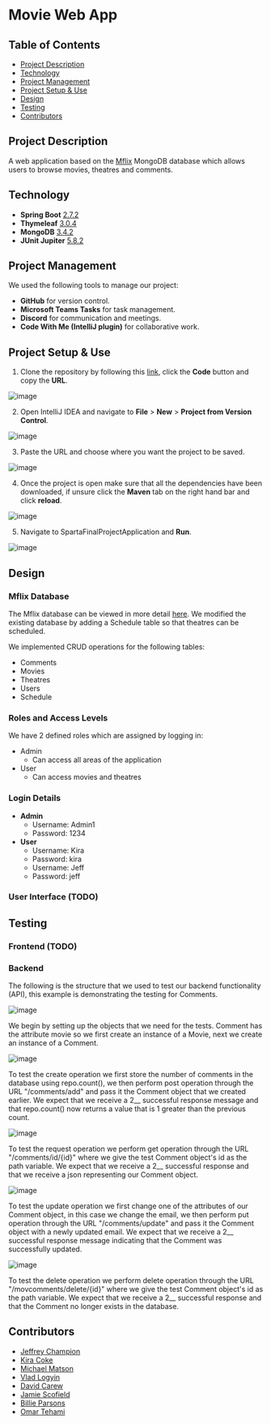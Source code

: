 # Movie Web App

## Table of Contents
* [Project Description](#project-description)
* [Technology](#technology)
* [Project Management](#project-management)
* [Project Setup & Use](#project-setup--use)
* [Design](#design)
* [Testing](#testing)
* [Contributors](#contributors)

## Project Description
A web application based on the [Mflix](https://www.mongodb.com/docs/atlas/sample-data/sample-mflix/) MongoDB database which allows users to browse movies, theatres and comments. 

## Technology
- __Spring Boot__ [2.7.2](https://spring.io/projects/spring-boot)
- __Thymeleaf__ [3.0.4](https://www.thymeleaf.org/)
- __MongoDB__ [3.4.2](https://www.mongodb.com/)
- __JUnit Jupiter__ [5.8.2](https://mvnrepository.com/artifact/org.junit.jupiter/junit-jupiter-api/5.8.2)

## Project Management
We used the following tools to manage our project:
- __GitHub__ for version control.
- __Microsoft Teams Tasks__ for task management.
- __Discord__ for communication and meetings.
- __Code With Me (IntelliJ plugin)__ for collaborative work.

## Project Setup & Use

1. Clone the repository by following this [link](https://github.com/vladlogyin/bookish-succotash), click the __Code__ button and copy the __URL__.

![image](/images/CloneRepo.JPG)

2. Open IntelliJ IDEA and navigate to __File__ > __New__ > __Project from Version Control__.

![image](/images/IntelliJNewProject.JPG)

3. Paste the URL and choose where you want the project to be saved.

![image](/images/PasteURL.JPG)

4. Once the project is open make sure that all the dependencies have been downloaded, if unsure click the __Maven__ tab on the right hand bar and click __reload__.

![image](/images/MavenDependencies.JPG)

5. Navigate to SpartaFinalProjectApplication and __Run__.

![image](/images/FinalProjectApp.JPG)


## Design

### Mflix Database
The Mflix database can be viewed in more detail [here](https://www.mongodb.com/docs/atlas/sample-data/sample-mflix/). We modified the existing database by adding a Schedule table so that theatres can be scheduled.

We implemented CRUD operations for the following tables:
- Comments
- Movies
- Theatres
- Users
- Schedule

### Roles and Access Levels
We have 2 defined roles which are assigned by logging in:
- Admin
  - Can access all areas of the application
- User
  - Can access movies and theatres

### Login Details
- __Admin__
  - Username: Admin1
  - Password: 1234
- __User__
  - Username: Kira
  - Password: kira
  - Username: Jeff
  - Password: jeff

### User Interface (TODO)

## Testing

### Frontend (TODO)

### Backend

The following is the structure that we used to test our backend functionality (API), this example is demonstrating the testing for Comments.

![image](/images/ObjectSetup.JPG)

We begin by setting up the objects that we need for the tests. Comment has the attribute movie so we first create an instance of a Movie, next we create an instance of a Comment.

![image](/images/Create.JPG)

To test the create operation we first store the number of comments in the database using repo.count(), we then perform post operation through the URL "/comments/add" and pass it the Comment object that we created earlier. We expect that we receive a 2__ successful response message and that repo.count() now returns a value that is 1 greater than the previous count.

![image](/images/Request.JPG)

To test the request operation we perform get operation through the URL "/comments/id/{id}" where we give the test Comment object's id as the path variable. We expect that we receive a 2__ successful response and that we receive a json representing our Comment object.

![image](/images/Update.JPG)

To test the update operation we first change one of the attributes of our Comment object, in this case we change the email, we then perform put operation through the URL "/comments/update" and pass it the Comment object with a newly updated email. We expect that we receive a 2__ successful response message indicating that the Comment was successfully updated.

![image](/images/Delete.JPG)

To test the delete operation we perform delete operation through the URL "/movcomments/delete/{id}" where we give the test Comment object's id as the path variable. We expect that we receive a 2__ successful response and that the Comment no longer exists in the database.

## Contributors
- [Jeffrey Champion](https://github.com/Jchampion42)
- [Kira Coke](https://github.com/kira-coke)
- [Michael Matson](https://github.com/M-Matson)
- [Vlad Logyin](https://github.com/vladlogyin)
- [David Carew](https://github.com/0V3RL0AD)
- [Jamie Scofield](https://github.com/JamieScofield)
- [Billie Parsons](https://github.com/Flaxenfire)
- [Omar Tehami](https://github.com/OTDZ)